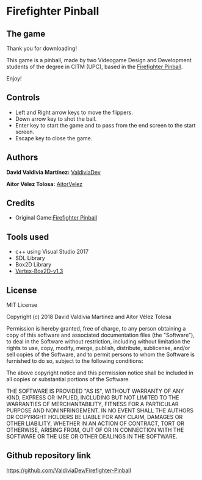 # Firefighter Pinball


## The game

Thank you for downloading!

This game is a pinball, made by two Videogame Design and Development students of the degree in CITM (UPC), based in the [Firefighter Pinball](https://www.classicgame.com/game/Firefighter+Pinball).

Enjoy!

## Controls

* Left and Right arrow keys to move the flippers.
* Down arrow key to shot the ball.
* Enter key to start the game and to pass from the end screen to the start screen.
* Escape key to close the game.

## Authors 

**David Valdivia Martínez:** [ValdiviaDev](https://github.com/ValdiviaDev)

**Aitor Vélez Tolosa:** [AitorVelez](https://github.com/AitorVelez)
 
## Credits

* Original Game:[Firefighter Pinball](https://www.classicgame.com/game/Firefighter+Pinball) 

## Tools used
* c++ using Visual Studio 2017
* SDL Library
* Box2D Library
* [Vertex-Box2D-v1.3](https://github.com/d0n3val/Vertex-Box2D)

## License

MIT License

Copyright (c) 2018 David Valdivia Martínez and Aitor Vélez Tolosa

Permission is hereby granted, free of charge, to any person obtaining a copy
of this software and associated documentation files (the "Software"), to deal
in the Software without restriction, including without limitation the rights
to use, copy, modify, merge, publish, distribute, sublicense, and/or sell
copies of the Software, and to permit persons to whom the Software is
furnished to do so, subject to the following conditions:

The above copyright notice and this permission notice shall be included in all
copies or substantial portions of the Software.

THE SOFTWARE IS PROVIDED "AS IS", WITHOUT WARRANTY OF ANY KIND, EXPRESS OR
IMPLIED, INCLUDING BUT NOT LIMITED TO THE WARRANTIES OF MERCHANTABILITY,
FITNESS FOR A PARTICULAR PURPOSE AND NONINFRINGEMENT. IN NO EVENT SHALL THE
AUTHORS OR COPYRIGHT HOLDERS BE LIABLE FOR ANY CLAIM, DAMAGES OR OTHER
LIABILITY, WHETHER IN AN ACTION OF CONTRACT, TORT OR OTHERWISE, ARISING FROM,
OUT OF OR IN CONNECTION WITH THE SOFTWARE OR THE USE OR OTHER DEALINGS IN THE
SOFTWARE.

## Github repository link

https://github.com/ValdiviaDev/Firefighter-Pinball

